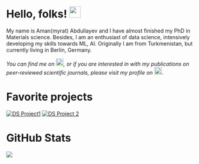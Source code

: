 
# Hello, folks! <img src="https://github.com/amanabdulla296/amanabdullayev/blob/3d5e9aa6f66926e1e6b9d67971331952f9bca67b/arrwrhhthqx.gif" width="30px">

My name is Aman(myrat) Abdullayev and I have almost finished my PhD in Materials science. Besides, I am an enthusiast of data science, intensively developing my skills towards ML, AI. Originally I am from Turkmenistan, but currently living in Berlin, Germany.

<!-- Actual text -->

*You can find me on [<img src="https://github.com/amanabdulla296/amanabdullayev/blob/4551dbaf8519259c0ec41c706293c257b5d435aa/download%20(1).png" width="20px"/>](https://www.linkedin.com/in/amanmyrat-abdullayew-94758b14/), or if you are interested in with my publications on peer-reviewed scientific journals, please visit my profile on [<img src="https://github.com/amanabdulla296/amanabdullayev/blob/4551dbaf8519259c0ec41c706293c257b5d435aa/download.png" width="20px"/>](https://scholar.google.com/citations?user=22M2i14AAAAJ&hl=en).*




# Favorite projects

[![DS Project1](https://github-readme-stats.vercel.app/api/pin/?username=amanabdulla296&repo=DS_projects_yandex)](https://github.com/amanabdulla296/DS_projects_yandex) [![DS Project 2](https://github-readme-stats.vercel.app/api/pin/?username=amanabdulla296&repo=01_credit_scoring)](https://github.com/amanabdulla296/DS_projects_yandex/01_credit_scoring)



# GitHub Stats

<img align="center" src="https://github-readme-stats.vercel.app/api?username=amanabdulla296&show_icons=true&theme=dark" />
